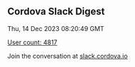 ## Cordova Slack Digest
Thu, 14 Dec 2023 08:20:49 GMT

[User count: 4817](https://cordova.slack.com/)


Join the conversation at [slack.cordova.io](http://slack.cordova.io/)
